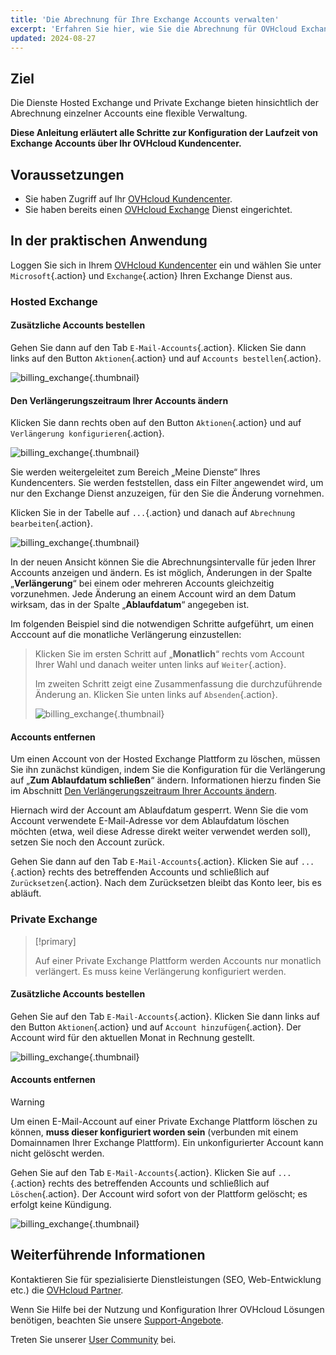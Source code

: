 ```yaml
---
title: 'Die Abrechnung für Ihre Exchange Accounts verwalten'
excerpt: 'Erfahren Sie hier, wie Sie die Abrechnung für OVHcloud Exchange im Kundencenter verwalten'
updated: 2024-08-27
---
```


## Ziel

Die Dienste Hosted Exchange und Private Exchange bieten hinsichtlich der Abrechnung einzelner Accounts eine flexible Verwaltung.

**Diese Anleitung erläutert alle Schritte zur Konfiguration der Laufzeit von Exchange Accounts über Ihr OVHcloud Kundencenter.**

## Voraussetzungen

- Sie haben Zugriff auf Ihr [OVHcloud Kundencenter](/links/manager).
- Sie haben bereits einen [OVHcloud Exchange](/links/web/emails-hosted-exchange) Dienst eingerichtet.

## In der praktischen Anwendung

Loggen Sie sich in Ihrem [OVHcloud Kundencenter](/links/manager) ein und wählen Sie unter `Microsoft`{.action} und `Exchange`{.action} Ihren Exchange Dienst aus.

### Hosted Exchange

#### Zusätzliche Accounts bestellen

Gehen Sie dann auf den Tab `E-Mail-Accounts`{.action}. Klicken Sie dann links auf den Button `Aktionen`{.action} und auf `Accounts bestellen`{.action}.

![billing_exchange](images/billing-exchange-00.png){.thumbnail}

#### Den Verlängerungszeitraum Ihrer Accounts ändern <a name="periodicity"></a>

Klicken Sie dann rechts oben auf den Button `Aktionen`{.action} und auf `Verlängerung konfigurieren`{.action}.

![billing_exchange](images/billing-exchange-01.png){.thumbnail}

Sie werden weitergeleitet zum Bereich „Meine Dienste“ Ihres Kundencenters. Sie werden feststellen, dass ein Filter angewendet wird, um nur den Exchange Dienst anzuzeigen, für den Sie die Änderung vornehmen.

Klicken Sie in der Tabelle auf `...`{.action} und danach auf `Abrechnung bearbeiten`{.action}.

![billing_exchange](images/billing-exchange-02.png){.thumbnail}

In der neuen Ansicht können Sie die Abrechnungsintervalle für jeden Ihrer Accounts anzeigen und ändern. Es ist möglich, Änderungen in der Spalte „**Verlängerung**“ bei einem oder mehreren Accounts gleichzeitig vorzunehmen. Jede Änderung an einem Account wird an dem Datum wirksam, das in der Spalte „**Ablaufdatum**“ angegeben ist.

Im folgenden Beispiel sind die notwendigen Schritte aufgeführt, um einen Acccount auf die monatliche Verlängerung einzustellen:

> Klicken Sie im ersten Schritt auf „**Monatlich**“ rechts vom Account Ihrer Wahl und danach weiter unten links auf `Weiter`{.action}.
>
> Im zweiten Schritt zeigt eine Zusammenfassung die durchzuführende Änderung an. Klicken Sie unten links auf `Absenden`{.action}.
>
> ![billing_exchange](images/billing-exchange-03.png){.thumbnail}

#### Accounts entfernen

Um einen Account von der Hosted Exchange Plattform zu löschen, müssen Sie ihn zunächst kündigen, indem Sie die Konfiguration für die Verlängerung auf „**Zum Ablaufdatum schließen**“ ändern. Informationen hierzu finden Sie im Abschnitt [Den Verlängerungszeitraum Ihrer Accounts ändern](#periodicity).

Hiernach wird der Account am Ablaufdatum gesperrt. Wenn Sie die vom Account verwendete E-Mail-Adresse vor dem Ablaufdatum löschen möchten (etwa, weil diese Adresse direkt weiter verwendet werden soll), setzen Sie noch den Account zurück.

Gehen Sie dann auf den Tab `E-Mail-Accounts`{.action}. Klicken Sie auf `...`{.action} rechts des betreffenden Accounts und schließlich auf `Zurücksetzen`{.action}. Nach dem Zurücksetzen bleibt das Konto leer, bis es abläuft.

### Private Exchange

> [!primary]
>
> Auf einer Private Exchange Plattform werden Accounts nur monatlich verlängert. Es muss keine Verlängerung konfiguriert werden.

#### Zusätzliche Accounts bestellen

Gehen Sie auf den Tab `E-Mail-Accounts`{.action}. Klicken Sie dann links auf den Button `Aktionen`{.action} und auf `Account hinzufügen`{.action}. Der Account wird für den aktuellen Monat in Rechnung gestellt.

![billing_exchange](images/billing-exchange-06.png){.thumbnail}

#### Accounts entfernen

> [!warning]
>
> Um einen E-Mail-Account auf einer Private Exchange Plattform löschen zu können, **muss dieser konfiguriert worden sein** (verbunden mit einem Domainnamen Ihrer Exchange Plattform). Ein unkonfigurierter Account kann nicht gelöscht werden.

Gehen Sie auf den Tab `E-Mail-Accounts`{.action}. Klicken Sie auf `...`{.action} rechts des betreffenden Accounts und schließlich auf `Löschen`{.action}. Der Account wird sofort von der Plattform gelöscht; es erfolgt keine Kündigung.

![billing_exchange](images/billing-exchange-07.png){.thumbnail}

## Weiterführende Informationen

Kontaktieren Sie für spezialisierte Dienstleistungen (SEO, Web-Entwicklung etc.) die [OVHcloud Partner](/links/partner).

Wenn Sie Hilfe bei der Nutzung und Konfiguration Ihrer OVHcloud Lösungen benötigen, beachten Sie unsere [Support-Angebote](/links/support).

Treten Sie unserer [User Community](/links/community) bei.
